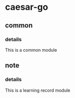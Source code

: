 # caesar-go

## common

### details

This is a common module

## note

### details

This is a learning record module